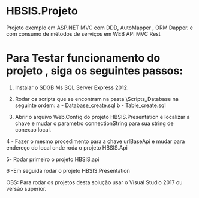 # HBSIS.Projeto
Projeto exemplo em ASP.NET MVC com DDD, AutoMapper , ORM Dapper. e com consumo de métodos de serviços em WEB API MVC Rest

# Para Testar funcionamento do projeto , siga os seguintes passos:

1. Instalar o SDGB Ms SQL Server Express 2012.
2. Rodar os scripts que se encontram na pasta \Scripts_Database na seguinte ordem:
a - Database_create.sql
b - Table_create.sql

3. Abrir o arquivo Web.Config do projeto HBSIS.Presentation e localizar a chave <connectionString> e mudar o parametro 
connectionString para sua string de conexao local.
  
4 - Fazer o mesmo procedimento para a chave urlBaseApi e mudar para endereço do local onde roda o projeto HBSIS.Api 

5- Rodar primeiro o projeto HBSIS.api

6 -Em seguida rodar o projeto HBSIS.Presentation

OBS: Para rodar os projetos desta solução usar o Visual Studio 2017 ou versão superior.
